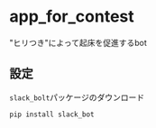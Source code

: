 # app_for_contest
"ヒリつき"によって起床を促進するbot

## 設定
`slack_bolt`パッケージのダウンロード

```
pip install slack_bot
```
